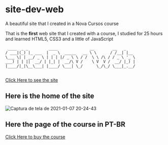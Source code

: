 # site-dev-web
 A beautiful site that I created in a Nova Cursos course
 
 That is the **first** web site that I created with a course, I studied for 25 hours and learned HTML5, CSS3 and a little of JavaScript
 
 ```
  ____  _ _         ____              __        __   _     
/ ___|(_) |_ ___  |  _ \  _____   __ \ \      / /__| |__  
\___ \| | __/ _ \ | | | |/ _ \ \ / /  \ \ /\ / / _ \ '_ \ 
 ___) | | ||  __/ | |_| |  __/\ V /    \ V  V /  __/ |_) |
|____/|_|\__\___| |____/ \___| \_/      \_/\_/ \___|_.__/ 
                                                          

 ```
 
 [Click Here to see the site](https://brantlauro.github.io/site-dev-web/)
 
 ## Here is the home of the site
 
 ![Captura de tela de 2021-01-07 20-24-43](https://user-images.githubusercontent.com/60024796/104105158-1ae3ca80-528b-11eb-83e6-3c6e2fac18c2.png)
 
 ## Here the page of the course in PT-BR
 
 [Click Here to buy the course](https://eadformacursos.com.br/ver/curso/modelo-pardrao-duplicado/)
